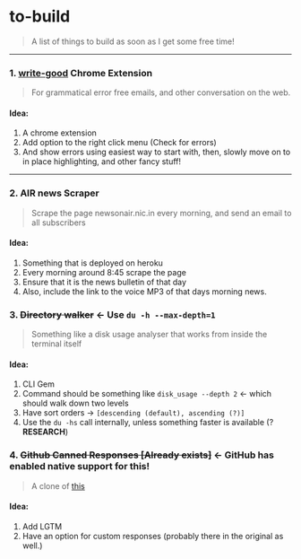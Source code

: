 # to-build

> A list of things to build as soon as I get some free time!

***

### 1. [write-good](https://github.com/btford/write-good) Chrome Extension

> For grammatical error free emails, and other conversation on the web.

#### Idea:

1. A chrome extension
2. Add option to the right click menu (Check for errors)
3. And show errors using easiest way to start with, then, slowly move on to in place highlighting, and other fancy stuff!

***

### 2. AIR news Scraper

> Scrape the page newsonair.nic.in every morning, and send an email to all subscribers

#### Idea:

1. Something that is deployed on heroku
2. Every morning around 8:45 scrape the page
3. Ensure that it is the news bulletin of that day
4. Also, include the link to the voice MP3 of that days morning news.

### 3. ~~Directory walker~~ <- Use `du -h --max-depth=1`

> Something like a disk usage analyser that works from inside the terminal itself

#### Idea:

1. CLI Gem
2. Command should be something like `disk_usage --depth 2` <- which should walk down two levels
3. Have sort orders -> `[descending (default), ascending (?)]`
4. Use the `du -hs` call internally, unless something faster is available (? **RESEARCH**)

### 4. ~~Github Canned Responses [Already exists]~~ <- GitHub has enabled native support for this!

> A clone of [this](https://github.com/notwaldorf/github-canned-responses)

#### Idea:

1. Add LGTM
2. Have an option for custom responses (probably there in the original as well.)
